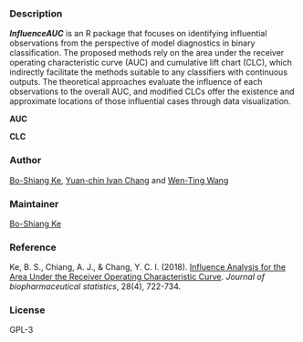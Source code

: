 ### Description
***InfluenceAUC*** is an R package that focuses on identifying influential observations from the perspective of model diagnostics in binary classification. The proposed methods rely on the area under the receiver operating characteristic curve (AUC) and cumulative lift chart (CLC), which indirectly facilitate the methods suitable to any classifiers with continuous outputs. The theoretical approaches evaluate the 
influence of each observations to the overall AUC, and modified CLCs offer the existence and approximate locations of those influential cases through data visualization. 

**AUC**

**CLC**



### Author
[Bo-Shiang Ke](https://www.linkedin.com/in/boshiang "Bo-Shiang Ke"), [Yuan-chin Ivan Chang](http://idv.sinica.edu.tw/ycchang/ivan.html) and [Wen-Ting Wang](https://www.linkedin.com/in/wen-ting-wang-6083a17b "Wen-Ting Wang") 
 
### Maintainer
[Bo-Shiang Ke](https://www.linkedin.com/in/boshiang "Bo-Shiang Ke")

### Reference
Ke, B. S., Chiang, A. J., & Chang, Y. C. I. (2018). [Influence Analysis for the Area Under the Receiver Operating Characteristic Curve](https://www.tandfonline.com/doi/full/10.1080/10543406.2017.1377728). *Journal of biopharmaceutical statistics*, 28(4), 722-734.

### License
  GPL-3
